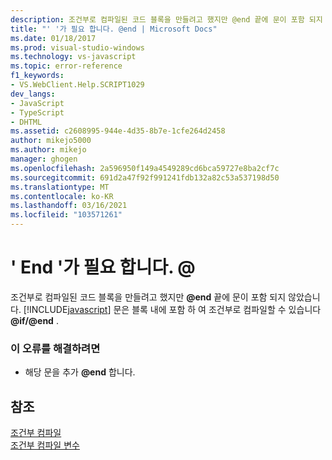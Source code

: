 ```yaml
---
description: 조건부로 컴파일된 코드 블록을 만들려고 했지만 @end 끝에 문이 포함 되지 않았습니다.
title: "' '가 필요 합니다. @end | Microsoft Docs"
ms.date: 01/18/2017
ms.prod: visual-studio-windows
ms.technology: vs-javascript
ms.topic: error-reference
f1_keywords:
- VS.WebClient.Help.SCRIPT1029
dev_langs:
- JavaScript
- TypeScript
- DHTML
ms.assetid: c2608995-944e-4d35-8b7e-1cfe264d2458
author: mikejo5000
ms.author: mikejo
manager: ghogen
ms.openlocfilehash: 2a596950f149a4549289cd6bca59727e8ba2cf7c
ms.sourcegitcommit: 691d2a47f92f991241fdb132a82c53a537198d50
ms.translationtype: MT
ms.contentlocale: ko-KR
ms.lasthandoff: 03/16/2021
ms.locfileid: "103571261"
---
```

# <a name="expected-end"></a>' End '가 필요 합니다. \@
조건부로 컴파일된 코드 블록을 만들려고 했지만 **@end** 끝에 문이 포함 되지 않았습니다. [!INCLUDE[javascript](../../javascript/includes/javascript-md.md)] 문은 블록 내에 포함 하 여 조건부로 컴파일할 수 있습니다 <strong>@if/@end</strong> .  
  
### <a name="to-correct-this-error"></a>이 오류를 해결하려면  
  
- 해당 문을 추가 <strong>@end</strong> 합니다.  
  
## <a name="see-also"></a>참조  
 [조건부 컴파일](/previous-versions/windows/internet-explorer/ie-developer/scripting-articles/121hztk3(v=vs.84))   
 [조건부 컴파일 변수](/previous-versions/windows/internet-explorer/ie-developer/scripting-articles/s59bkzce(v=vs.84))
